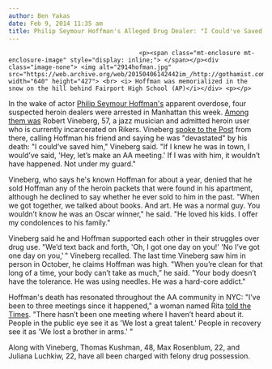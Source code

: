 ```yaml
---
author: Ben Yakas
date: Feb 9, 2014 11:35 am
title: Philip Seymour Hoffman's Alleged Drug Dealer: "I Could've Saved Him"
---
```


	
										<p><span class="mt-enclosure mt-enclosure-image" style="display: inline;"> </span></p><div class="image-none"> <img alt="2914hofman.jpg" src="https://web.archive.org/web/20150406142442im_/http://gothamist.com/attachments/byakas/2914hofman.jpg" width="640" height="427"> <br> <i> Hoffman was memorialized in the snow on the hill behind Fairport High School (AP)</i></div> <p></p>

<p>In the wake of actor <a href="https://web.archive.org/web/20150406142442/http://gothamist.com/tags/philipseymourhoffman">Philip Seymour Hoffman&apos;s</a> apparent overdose, four suspected heroin dealers were arrested in Manhattan this week. <a href="https://web.archive.org/web/20150406142442/http://gothamist.com/2014/02/05/hoffman_heroin_arrests.php">Among them was</a> Robert Vineberg, 57, a jazz musician and admitted heroin user who is currently incarcerated on Rikers. Vineberg <a href="https://web.archive.org/web/20150406142442/http://nypost.com/2014/02/09/hoffmans-accused-dealer-i-couldve-saved-him/">spoke to the Post</a> from there, calling Hoffman his friend and saying he was &quot;devastated&quot; by his death: &quot;I could&#x2019;ve saved him,&quot; Vineberg said. &quot;If I knew he was in town, I would&#x2019;ve said, &apos;Hey, let&#x2019;s make an AA meeting.&apos; If I was with him, it wouldn&#x2019;t have happened. Not under my guard.&quot;</p>

<p>Vineberg, who says he&apos;s known Hoffman for about a year, denied that he sold Hoffman any of the heroin packets that were found in his apartment, although he declined to say whether he ever sold to him in the past. &quot;When we got together, we talked about books. And art. He was a normal guy. You wouldn&#x2019;t know he was an Oscar winner,&quot; he said. &quot;He loved his kids. I offer my condolences to his family.&quot;</p>

<p>Vineberg said he and Hoffman supported each other in their struggles over drug use. &quot;We&#x2019;d text back and forth, &apos;Oh, I got one day on you!&apos; &apos;No I&#x2019;ve got one day on you,&apos;&#x2009;&quot; Vineberg recalled. The last time Vineberg saw him in person in October, he claims Hoffman was high. &quot;When you&#x2019;re clean for that long of a time, your body can&#x2019;t take as much,&#x201D; he said. &quot;Your body doesn&#x2019;t have the tolerance. He was using needles. He was a hard-core addict.&quot;</p>

<p>Hoffman&apos;s death has resonated throughout the AA community in NYC: &quot;I&#x2019;ve been to three meetings since it happened,&quot; a woman named Rita <a href="https://web.archive.org/web/20150406142442/http://www.nytimes.com/2014/02/09/fashion/Philip-Seymour-Hoffman-AA-addiction-recovery.html?partner=rss&amp;emc=rss&amp;_r=0">told the Times</a>. &quot;There hasn&#x2019;t been one meeting where I haven&#x2019;t heard about it. People in the public eye see it as &apos;We lost a great talent.&apos; People in recovery see it as &apos;We lost a brother in arms.&apos; &quot;</p>

<p>Along with Vineberg, Thomas Kushman, 48, Max Rosenblum, 22, and Juliana Luchkiw, 22, have all been charged with felony drug possession.</p>					
										
									
				
